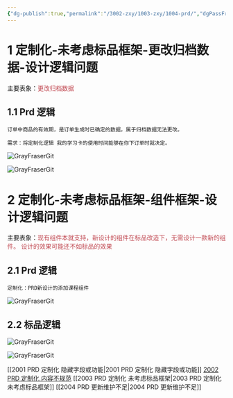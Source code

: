 ```yaml
---
{"dg-publish":true,"permalink":"/3002-zxy/1003-zxy/1004-prd/","dgPassFrontmatter":true}
---
```



# 1 定制化-未考虑标品框架-更改归档数据-设计逻辑问题

主要表象：<font color="#c04851">更改归档数据</font>

## 1.1 Prd 逻辑

```
订单中商品的有效期，是订单生成时已确定的数据，属于归档数据无法更改。

需求：将定制化逻辑 我的学习卡的使用时间能够在你下订单时就决定。
```

![GrayFraserGit](https://grayfraserpic.oss-accelerate.aliyuncs.com/PersonPic/20250101/202403141716179060.png)

![GrayFraserGit](https://grayfraserpic.oss-accelerate.aliyuncs.com/PersonPic/20250101/202403141716445104.png)

# 2 定制化-未考虑标品框架-组件框架-设计逻辑问题

主要表象：<font color="#c04851">现有组件本就支持，新设计的组件在标品改造下，无需设计一款新的组件。 设计的效果可能还不如标品的效果</font>

## 2.1 Prd 逻辑

```
定制化：PRD新设计的添加课程组件
```

![GrayFraserGit](https://grayfraserpic.oss-accelerate.aliyuncs.com/PersonPic/20250101/202403141723433466.png)

## 2.2 标品逻辑

![GrayFraserGit](https://grayfraserpic.oss-accelerate.aliyuncs.com/PersonPic/20250101/202403141726419552.png)

![GrayFraserGit](https://grayfraserpic.oss-accelerate.aliyuncs.com/PersonPic/20250101/202403141727019490.png)

[[2001 PRD 定制化 隐藏字段或功能\|2001 PRD 定制化 隐藏字段或功能]]
[2002 PRD 定制化 内容不规范](2002%20PRD%20定制化%20内容不规范.md)
[[2003 PRD 定制化 未考虑标品框架\|2003 PRD 定制化 未考虑标品框架]]
[[2004 PRD 更新维护不足\|2004 PRD 更新维护不足]]
